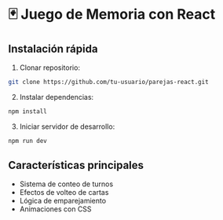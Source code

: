 # 🃏 Juego de Memoria con React

## Instalación rápida

1. Clonar repositorio:
```bash
git clone https://github.com/tu-usuario/parejas-react.git
```

2. Instalar dependencias:
```bash
npm install
```

3. Iniciar servidor de desarrollo:
```bash
npm run dev
```

## Características principales
- Sistema de conteo de turnos
- Efectos de volteo de cartas
- Lógica de emparejamiento
- Animaciones con CSS